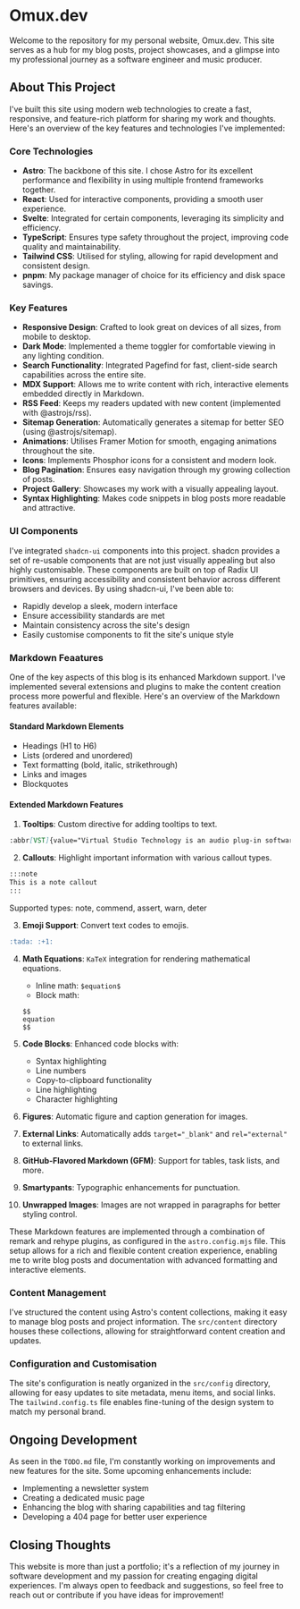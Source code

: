 # Omux.dev

Welcome to the repository for my personal website, Omux.dev. This site serves as a hub for my blog posts, project showcases, and a glimpse into my professional journey as a software engineer and music producer.

## About This Project

I've built this site using modern web technologies to create a fast, responsive, and feature-rich platform for sharing my work and thoughts. Here's an overview of the key features and technologies I've implemented:

### Core Technologies

- **Astro**: The backbone of this site. I chose Astro for its excellent performance and flexibility in using multiple frontend frameworks together.
- **React**: Used for interactive components, providing a smooth user experience.
- **Svelte**: Integrated for certain components, leveraging its simplicity and efficiency.
- **TypeScript**: Ensures type safety throughout the project, improving code quality and maintainability.
- **Tailwind CSS**: Utilised for styling, allowing for rapid development and consistent design.
- **pnpm**: My package manager of choice for its efficiency and disk space savings.

### Key Features

- **Responsive Design**: Crafted to look great on devices of all sizes, from mobile to desktop.
- **Dark Mode**: Implemented a theme toggler for comfortable viewing in any lighting condition.
- **Search Functionality**: Integrated Pagefind for fast, client-side search capabilities across the entire site.
- **MDX Support**: Allows me to write content with rich, interactive elements embedded directly in Markdown.
- **RSS Feed**: Keeps my readers updated with new content (implemented with @astrojs/rss).
- **Sitemap Generation**: Automatically generates a sitemap for better SEO (using @astrojs/sitemap).
- **Animations**: Utilises Framer Motion for smooth, engaging animations throughout the site.
- **Icons**: Implements Phosphor icons for a consistent and modern look.
- **Blog Pagination**: Ensures easy navigation through my growing collection of posts.
- **Project Gallery**: Showcases my work with a visually appealing layout.
- **Syntax Highlighting**: Makes code snippets in blog posts more readable and attractive.

### UI Components

I've integrated `shadcn-ui` components into this project. shadcn provides a set of re-usable components that are not just visually appealing but also highly customisable. These components are built on top of Radix UI primitives, ensuring accessibility and consistent behavior across different browsers and devices. By using shadcn-ui, I've been able to:

- Rapidly develop a sleek, modern interface
- Ensure accessibility standards are met
- Maintain consistency across the site's design
- Easily customise components to fit the site's unique style

### Markdown Feaatures

One of the key aspects of this blog is its enhanced Markdown support. I've implemented several extensions and plugins to make the content creation process more powerful and flexible. Here's an overview of the Markdown features available:

#### Standard Markdown Elements

- Headings (H1 to H6)
- Lists (ordered and unordered)
- Text formatting (bold, italic, strikethrough)
- Links and images
- Blockquotes

#### Extended Markdown Features

1. **Tooltips**: Custom directive for adding tooltips to text.

```markdown
:abbr[VST]{value="Virtual Studio Technology is an audio plug-in software interface."}
```

2. **Callouts**: Highlight important information with various callout types.

```markdown
:::note
This is a note callout
:::
```

Supported types: note, commend, assert, warn, deter

3. **Emoji Support**: Convert text codes to emojis.

```markdown
:tada: :+1:
```

4. **Math Equations**: `KaTeX` integration for rendering mathematical equations.

   - Inline math: `$equation$`
   - Block math:

   ```
   $$
   equation
   $$
   ```

5. **Code Blocks**: Enhanced code blocks with:

   - Syntax highlighting
   - Line numbers
   - Copy-to-clipboard functionality
   - Line highlighting
   - Character highlighting

6. **Figures**: Automatic figure and caption generation for images.
7. **External Links**: Automatically adds `target="_blank"` and `rel="external"` to external links.
8. **GitHub-Flavored Markdown (GFM)**: Support for tables, task lists, and more.
9. **Smartypants**: Typographic enhancements for punctuation.
10. **Unwrapped Images**: Images are not wrapped in paragraphs for better styling control.

These Markdown features are implemented through a combination of remark and rehype plugins, as configured in the `astro.config.mjs` file. This setup allows for a rich and flexible content creation experience, enabling me to write blog posts and documentation with advanced formatting and interactive elements.

### Content Management

I've structured the content using Astro's content collections, making it easy to manage blog posts and project information. The `src/content` directory houses these collections, allowing for straightforward content creation and updates.

### Configuration and Customisation

The site's configuration is neatly organized in the `src/config` directory, allowing for easy updates to site metadata, menu items, and social links. The `tailwind.config.ts` file enables fine-tuning of the design system to match my personal brand.

## Ongoing Development

As seen in the `TODO.md` file, I'm constantly working on improvements and new features for the site. Some upcoming enhancements include:

- Implementing a newsletter system
- Creating a dedicated music page
- Enhancing the blog with sharing capabilities and tag filtering
- Developing a 404 page for better user experience

## Closing Thoughts

This website is more than just a portfolio; it's a reflection of my journey in software development and my passion for creating engaging digital experiences. I'm always open to feedback and suggestions, so feel free to reach out or contribute if you have ideas for improvement!
